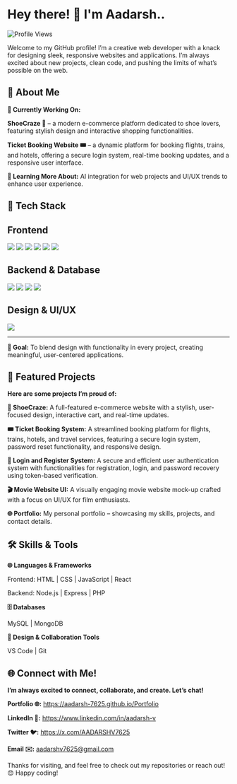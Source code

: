 <h1>Hey there! 👋 I'm Aadarsh..</h1>

![Profile Views](https://komarev.com/ghpvc/?username=AADARSH-7625&color=green)

Welcome to my GitHub profile! I’m a creative web developer with a knack for designing sleek, responsive websites and applications. I’m always excited about new projects, clean code, and pushing the limits of what’s possible on the web.

<h2>🎨 About Me</h2>

**🚀 Currently Working On:**

**ShoeCraze 👟** – a modern e-commerce platform dedicated to shoe lovers, featuring stylish design and interactive shopping functionalities.

**Ticket Booking Website 🎟️** – a dynamic platform for booking flights, trains, and hotels, offering a secure login system, real-time booking updates, and a responsive user interface.

**🌱 Learning More About:** AI integration for web projects and UI/UX trends to enhance user experience.

## 🚀 Tech Stack

## **Frontend**
<p>
  <img src="https://img.shields.io/badge/React-61DAFB?style=flat&logo=react&logoColor=white" />
  <img src="https://img.shields.io/badge/HTML5-E34F26?style=flat&logo=html5&logoColor=white" />
  <img src="https://img.shields.io/badge/CSS3-1572B6?style=flat&logo=css3&logoColor=white" />
  <img src="https://img.shields.io/badge/Bootstrap-7952B3?style=flat&logo=bootstrap&logoColor=white" />
  <img src="https://img.shields.io/badge/Tailwind_CSS-06B6D4?style=flat&logo=tailwindcss&logoColor=white" />
  <img src="https://img.shields.io/badge/JavaScript-F7DF1E?style=flat&logo=javascript&logoColor=black" />
</p>

## **Backend & Database**
<p>
  <img src="https://img.shields.io/badge/Python-3776AB?style=flat&logo=python&logoColor=white" />
  <img src="https://img.shields.io/badge/Flask-000000?style=flat&logo=flask&logoColor=white" />
  <img src="https://img.shields.io/badge/MongoDB-47A248?style=flat&logo=mongodb&logoColor=white" />
  <img src="https://img.shields.io/badge/SQL-CC2927?style=flat&logo=sqlite&logoColor=white" />
</p>

## **Design & UI/UX**
<p>
  <img src="https://img.shields.io/badge/UI%2FUX-Design-orange?style=flat&logo=adobe&logoColor=white" />
 </p>

---


**🎯 Goal:** To blend design with functionality in every project, creating meaningful, user-centered applications.



<h2>💼 Featured Projects</h2>

**Here are some projects I’m proud of:**

**🌟 ShoeCraze:** A full-featured e-commerce website with a stylish, user-focused design, interactive cart, and real-time updates.

**🎟️ Ticket Booking System:** A streamlined booking platform for flights, trains, hotels, and travel services, featuring a secure login system, password reset functionality, and responsive design.

**🔑 Login and Register System:** A secure and efficient user authentication system with functionalities for registration, login, and password recovery using token-based verification.

**🎬 Movie Website UI:** A visually engaging movie website mock-up crafted with a focus on UI/UX for film enthusiasts.

**🌐 Portfolio:** My personal portfolio – showcasing my skills, projects, and contact details.

<h2>🛠️ Skills & Tools</h2>

**🌐 Languages & Frameworks**

Frontend: HTML | CSS | JavaScript | React

Backend: Node.js | Express | PHP

**🗄️ Databases**

MySQL | MongoDB

**🎨 Design & Collaboration Tools**

VS Code | Git 


<h2>🌐 Connect with Me!</h2>

**I’m always excited to connect, collaborate, and create. Let’s chat!**

**Portfolio 🌐:** https://aadarsh-7625.github.io/Portfolio

<a href="mailto:youremail@example.com"><i class="fas fa-envelope"></i></a> 

**LinkedIn 🔗:** https://www.linkedin.com/in/aadarsh-v

**Twitter 🐦:** https://x.com/AADARSHV7625

**Email ✉️:** aadarshv7625@gmail.com

Thanks for visiting, and feel free to check out my repositories or reach out! 😊 Happy coding!
